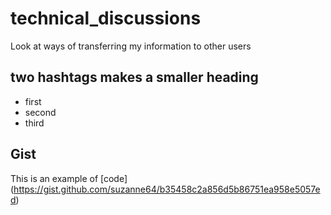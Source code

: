 # technical_discussions
Look at ways of transferring my information to other users

## two hashtags makes a smaller heading

* first
* second
* third

## Gist 

This is an example of [code] (https://gist.github.com/suzanne64/b35458c2a856d5b86751ea958e5057ed)
